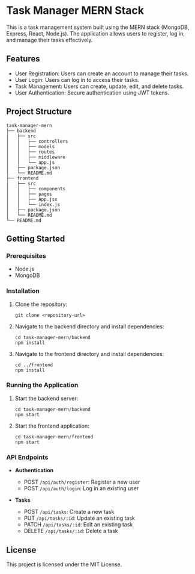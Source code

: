 # Task Manager MERN Stack

This is a task management system built using the MERN stack (MongoDB, Express, React, Node.js). The application allows users to register, log in, and manage their tasks effectively.

## Features

- User Registration: Users can create an account to manage their tasks.
- User Login: Users can log in to access their tasks.
- Task Management: Users can create, update, edit, and delete tasks.
- User Authentication: Secure authentication using JWT tokens.

## Project Structure

```
task-manager-mern
├── backend
│   ├── src
│   │   ├── controllers
│   │   ├── models
│   │   ├── routes
│   │   ├── middleware
│   │   └── app.js
│   ├── package.json
│   └── README.md
├── frontend
│   ├── src
│   │   ├── components
│   │   ├── pages
│   │   ├── App.jsx
│   │   └── index.js
│   ├── package.json
│   └── README.md
└── README.md
```

## Getting Started

### Prerequisites

- Node.js
- MongoDB

### Installation

1. Clone the repository:
   ```
   git clone <repository-url>
   ```

2. Navigate to the backend directory and install dependencies:
   ```
   cd task-manager-mern/backend
   npm install
   ```

3. Navigate to the frontend directory and install dependencies:
   ```
   cd ../frontend
   npm install
   ```

### Running the Application

1. Start the backend server:
   ```
   cd task-manager-mern/backend
   npm start
   ```

2. Start the frontend application:
   ```
   cd task-manager-mern/frontend
   npm start
   ```

### API Endpoints

- **Authentication**
  - POST `/api/auth/register`: Register a new user
  - POST `/api/auth/login`: Log in an existing user

- **Tasks**
  - POST `/api/tasks`: Create a new task
  - PUT `/api/tasks/:id`: Update an existing task
  - PATCH `/api/tasks/:id`: Edit an existing task
  - DELETE `/api/tasks/:id`: Delete a task

## License

This project is licensed under the MIT License.